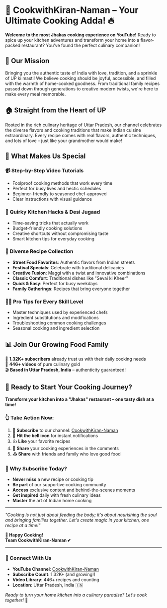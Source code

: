 # 🍳 CookwithKiran-Naman – Your Ultimate Cooking Adda! 🔥

**Welcome to the most Jhakas cooking experience on YouTube!** Ready to spice up your kitchen adventures and transform your home into a flavor-packed restaurant? You've found the perfect culinary companion!

## 🌟 Our Mission

Bringing you the authentic taste of India with love, tradition, and a sprinkle of UP ki masti! We believe cooking should be joyful, accessible, and filled with the warmth of home-cooked goodness. From traditional family recipes passed down through generations to creative modern twists, we're here to make every meal memorable.

## 🏠 Straight from the Heart of UP

Rooted in the rich culinary heritage of Uttar Pradesh, our channel celebrates the diverse flavors and cooking traditions that make Indian cuisine extraordinary. Every recipe comes with real flavors, authentic techniques, and lots of love – just like your grandmother would make!

## 🎯 What Makes Us Special

### 📹 **Step-by-Step Video Tutorials**
- Foolproof cooking methods that work every time
- Perfect for busy lives and hectic schedules
- Beginner-friendly to seasoned chef-approved
- Clear instructions with visual guidance

### 🧠 **Quirky Kitchen Hacks & Desi Jugaad**
- Time-saving tricks that actually work
- Budget-friendly cooking solutions
- Creative shortcuts without compromising taste
- Smart kitchen tips for everyday cooking

### 🍛 **Diverse Recipe Collection**
- **Street Food Favorites**: Authentic flavors from Indian streets
- **Festival Specials**: Celebrate with traditional delicacies
- **Creative Fusion**: Maggi with a twist and innovative combinations
- **Classic Comfort**: Traditional dishes like "Sevai ki Kheer"
- **Quick & Easy**: Perfect for busy weekdays
- **Family Gatherings**: Recipes that bring everyone together

### 👨‍🍳 **Pro Tips for Every Skill Level**
- Master techniques used by experienced chefs
- Ingredient substitutions and modifications
- Troubleshooting common cooking challenges
- Seasonal cooking and ingredient selection

## 📊 Join Our Growing Food Family

🔔 **1.32K+ subscribers** already trust us with their daily cooking needs  
📱 **446+ videos** of pure culinary gold  
🎬 **Based in Uttar Pradesh, India** – authenticity guaranteed!

## 🚀 Ready to Start Your Cooking Journey?

**Transform your kitchen into a "Jhakas" restaurant – one tasty dish at a time!**

### 👆 **Take Action Now:**
1. 🔴 **Subscribe** to our channel: [CookwithKiran-Naman](https://www.youtube.com/@Kiran_Verma2612_Cook/shorts)
2. 🔔 **Hit the bell icon** for instant notifications
3. 👍 **Like** your favorite recipes
4. 💬 **Share** your cooking experiences in the comments
5. 📤 **Share** with friends and family who love good food

### 🌟 **Why Subscribe Today?**
- **Never miss** a new recipe or cooking tip
- **Be part** of our supportive cooking community
- **Access** exclusive content and behind-the-scenes moments
- **Get inspired** daily with fresh culinary ideas
- **Master** the art of Indian home cooking

---

*"Cooking is not just about feeding the body; it's about nourishing the soul and bringing families together. Let's create magic in your kitchen, one recipe at a time!"*

**🍴 Happy Cooking!**  
**Team CookwithKiran-Naman** 💕

---

### 📱 Connect With Us
- **YouTube Channel**: [CookwithKiran-Naman](https://www.youtube.com/@Kiran_Verma2612_Cook/shorts)
- **Subscribe Count**: 1.32K+ (and growing!)
- **Video Library**: 446+ recipes and counting
- **Location**: Uttar Pradesh, India 🇮🇳

*Ready to turn your home kitchen into a culinary paradise? Let's cook together!* 🎉
